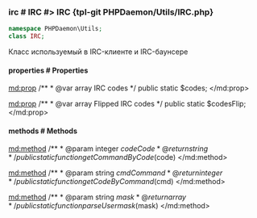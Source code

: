 ### irc # IRC #> IRC {tpl-git PHPDaemon/Utils/IRC.php}

```php
namespace PHPDaemon\Utils;
class IRC;
```

Класс используемый в IRC-клиенте и IRC-баунсере

<!-- include-namespace path="\PHPDaemon\Utils\IRC" commit="" level="" access="" -->
#### properties # Properties

<md:prop>
/**
	 * @var array IRC codes
	 */
public static $codes;
</md:prop>

<md:prop>
/**
	 * @var array Flipped IRC codes
	 */
public static $codesFlip;
</md:prop>

#### methods # Methods

<md:method>
/**
	 * @param  integer $code Code
	 * @return string
	 */
public static function getCommandByCode($code)
</md:method>

<md:method>
/**
	 * @param  string  $cmd Command
	 * @return integer
	 */
public static function getCodeByCommand($cmd)
</md:method>

<md:method>
/**
	 * @param  string $mask
	 * @return array
	 */
public static function parseUsermask($mask)
</md:method>


<!--/ include-namespace -->
